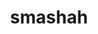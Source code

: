 ---
title: smashah
github: https://github.com/smashah
mode: light
transition: 1.9s
score: 39.5
archetype:
- Github Actions
- Little Bit of Everything
---